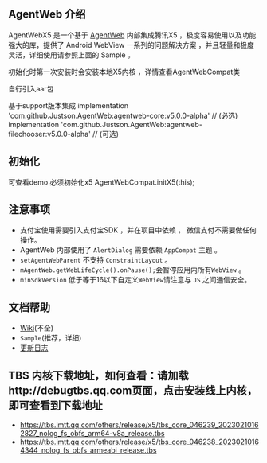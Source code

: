 
## AgentWeb 介绍

AgentWebX5 是一个基于 [AgentWeb](https://github.com/Justson/AgentWeb)  内部集成腾讯X5 ，极度容易使用以及功能强大的库，提供了 Android WebView 一系列的问题解决方案 ，并且轻量和极度灵活，详细使用请参照上面的 Sample 。

初始化时第一次安装时会安装本地X5内核 ，详情查看AgentWebCompat类

自行引入aar包	

基于support版本集成
implementation 'com.github.Justson.AgentWeb:agentweb-core:v5.0.0-alpha' // (必选)
implementation 'com.github.Justson.AgentWeb:agentweb-filechooser:v5.0.0-alpha' // (可选)

## 初始化
可查看demo
必须初始化x5
AgentWebCompat.initX5(this);





## 注意事项
* 支付宝使用需要引入支付宝SDK ，并在项目中依赖 ， 微信支付不需要做任何操作。
* AgentWeb 内部使用了 `AlertDialog` 需要依赖 `AppCompat` 主题 。 
* `setAgentWebParent` 不支持  `ConstraintLayout` 。
* `mAgentWeb.getWebLifeCycle().onPause();`会暂停应用内所有`WebView` 。
* `minSdkVersion` 低于等于16以下自定义`WebView`请注意与 `JS` 之间通信安全。



## 文档帮助
* [Wiki](https://github.com/Justson/AgentWeb/wiki)(不全)
* `Sample`(推荐，详细) 
* [更新日志](./releasenote.md)


## TBS 内核下载地址，如何查看：请加载http://debugtbs.qq.com页面，点击安装线上内核，即可查看到下载地址
* https://tbs.imtt.qq.com/others/release/x5/tbs_core_046239_20230210162827_nolog_fs_obfs_arm64-v8a_release.tbs
* https://tbs.imtt.qq.com/others/release/x5/tbs_core_046238_20230210164344_nolog_fs_obfs_armeabi_release.tbs

